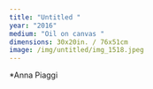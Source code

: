 ```yaml
---
title: "Untitled "
year: "2016"
medium: "Oil on canvas "
dimensions: 30x20in. / 76x51cm
image: /img/untitled/img_1518.jpeg
---
```

*Anna Piaggi
